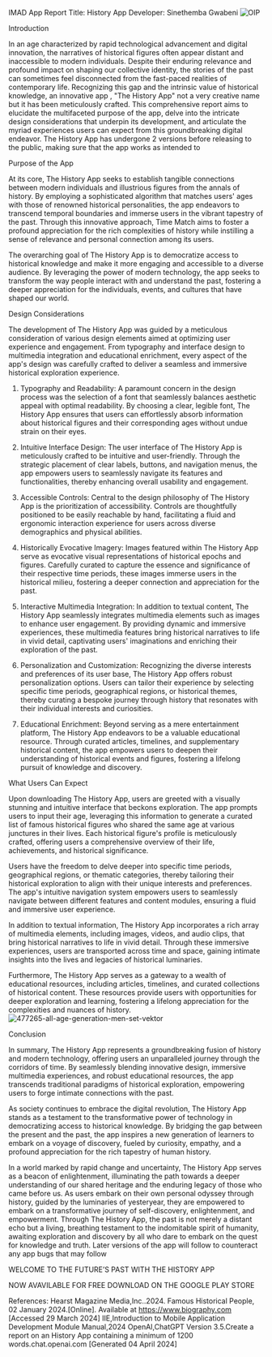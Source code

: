 IMAD App Report
Title: History App
Developer: Sinethemba Gwabeni
![OIP](https://github.com/ST10441450/historyApp/assets/160849581/0957f12a-9cab-4221-a47f-d3537dfdb719)

Introduction

In an age characterized by rapid technological advancement and digital innovation, the narratives of historical figures often appear distant and inaccessible to modern individuals. Despite their enduring relevance and profound impact on shaping our collective identity, the stories of the past can sometimes feel disconnected from the fast-paced realities of contemporary life. Recognizing this gap and the intrinsic value of historical knowledge, an innovative app ,  "The History App" not a very creative name but it has been meticulously crafted. This comprehensive report aims to elucidate the multifaceted purpose of the app, delve into the intricate design considerations that underpin its development, and articulate the myriad experiences users can expect from this groundbreaking digital endeavor. The History App has undergone 2 versions before releasing to the public, making sure that the app works as intended to

Purpose of the App

At its core, The History App seeks to establish tangible connections between modern individuals and illustrious figures from the annals of history. By employing a sophisticated algorithm that matches users' ages with those of renowned historical personalities, the app endeavors to transcend temporal boundaries and immerse users in the vibrant tapestry of the past. Through this innovative approach, Time Match aims to foster a profound appreciation for the rich complexities of history while instilling a sense of relevance and personal connection among its users.

The overarching goal of The History App is to democratize access to historical knowledge and make it more engaging and accessible to a diverse audience. By leveraging the power of modern technology, the app seeks to transform the way people interact with and understand the past, fostering a deeper appreciation for the individuals, events, and cultures that have shaped our world.

Design Considerations

The development of The History App was guided by a meticulous consideration of various design elements aimed at optimizing user experience and engagement. From typography and interface design to multimedia integration and educational enrichment, every aspect of the app's design was carefully crafted to deliver a seamless and immersive historical exploration experience.

1. Typography and Readability: A paramount concern in the design process was the selection of a font that seamlessly balances aesthetic appeal with optimal readability. By choosing a clear, legible font, The History App ensures that users can effortlessly absorb information about historical figures and their corresponding ages without undue strain on their eyes.

2. Intuitive Interface Design: The user interface of The History App is meticulously crafted to be intuitive and user-friendly. Through the strategic placement of clear labels, buttons, and navigation menus, the app empowers users to seamlessly navigate its features and functionalities, thereby enhancing overall usability and engagement.

3. Accessible Controls: Central to the design philosophy of The History App is the prioritization of accessibility. Controls are thoughtfully positioned to be easily reachable by hand, facilitating a fluid and ergonomic interaction experience for users across diverse demographics and physical abilities.

4. Historically Evocative Imagery: Images featured within The History App serve as evocative visual representations of historical epochs and figures. Carefully curated to capture the essence and significance of their respective time periods, these images immerse users in the historical milieu, fostering a deeper connection and appreciation for the past.

5. Interactive Multimedia Integration: In addition to textual content, The History App seamlessly integrates multimedia elements such as images to enhance user engagement. By providing dynamic and immersive experiences, these multimedia features bring historical narratives to life in vivid detail, captivating users' imaginations and enriching their exploration of the past.

6. Personalization and Customization: Recognizing the diverse interests and preferences of its user base, The History App offers robust personalization options. Users can tailor their experience by selecting specific time periods, geographical regions, or historical themes, thereby curating a bespoke journey through history that resonates with their individual interests and curiosities.

7. Educational Enrichment: Beyond serving as a mere entertainment platform, The History App endeavors to be a valuable educational resource. Through curated articles, timelines, and supplementary historical content, the app empowers users to deepen their understanding of historical events and figures, fostering a lifelong pursuit of knowledge and discovery.

What Users Can Expect

Upon downloading The History App, users are greeted with a visually stunning and intuitive interface that beckons exploration. The app prompts users to input their age, leveraging this information to generate a curated list of famous historical figures who shared the same age at various junctures in their lives. Each historical figure's profile is meticulously crafted, offering users a comprehensive overview of their life, achievements, and historical significance.

Users have the freedom to delve deeper into specific time periods, geographical regions, or thematic categories, thereby tailoring their historical exploration to align with their unique interests and preferences. The app's intuitive navigation system empowers users to seamlessly navigate between different features and content modules, ensuring a fluid and immersive user experience.

In addition to textual information, The History App incorporates a rich array of multimedia elements, including images, videos, and audio clips, that bring historical narratives to life in vivid detail. Through these immersive experiences, users are transported across time and space, gaining intimate insights into the lives and legacies of historical luminaries.

Furthermore, The History App serves as a gateway to a wealth of educational resources, including articles, timelines, and curated collections of historical content. These resources provide users with opportunities for deeper exploration and learning, fostering a lifelong appreciation for the complexities and nuances of history.
![477265-all-age-generation-men-set-vektor](https://github.com/ST10441450/historyApp/assets/160849581/80931abc-67a6-4350-ac8b-f258abe9a793)

Conclusion

In summary, The History App represents a groundbreaking fusion of history and modern technology, offering users an unparalleled journey through the corridors of time. By seamlessly blending innovative design, immersive multimedia experiences, and robust educational resources, the app transcends traditional paradigms of historical exploration, empowering users to forge intimate connections with the past.

As society continues to embrace the digital revolution, The History App stands as a testament to the transformative power of technology in democratizing access to historical knowledge. By bridging the gap between the present and the past, the app inspires a new generation of learners to embark on a voyage of discovery, fueled by curiosity, empathy, and a profound appreciation for the rich tapestry of human history.

In a world marked by rapid change and uncertainty, The History App serves as a beacon of enlightenment, illuminating the path towards a deeper understanding of our shared heritage and the enduring legacy of those who came before us. As users embark on their own personal odyssey through history, guided by the luminaries of yesteryear, they are empowered to embark on a transformative journey of self-discovery, enlightenment, and empowerment. Through The History App, the past is not merely a distant echo but a living, breathing testament to the indomitable spirit of humanity, awaiting exploration and discovery by all who dare to embark on the quest for knowledge and truth.
Later versions of the app will follow to counteract any app bugs that may follow

WELCOME TO THE FUTURE’S PAST WITH THE HISTORY APP

NOW AVAVILABLE FOR FREE DOWNLOAD ON THE GOOGLE PLAY STORE

References:
Hearst Magazine Media,Inc..2024. Famous Historical People, 02 January 2024.[Online]. Available at https://www.biography.com [Accessed 29 March 2024]
IIE,Introduction to Mobile Application Development Module Manual,2024
OpenAI,ChatGPT Version 3.5.Create a report on an History App containing a minimum of 1200 words.chat.openai.com [Generated 04 April 2024]
